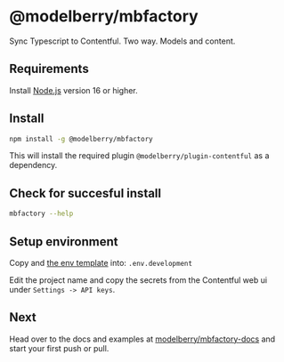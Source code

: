 # @modelberry/mbfactory

Sync Typescript to Contentful. Two way. Models and content.

## Requirements

Install [Node.js](https://nodejs.org) version 16 or higher.

## Install

```bash
npm install -g @modelberry/mbfactory
```

This will install the required plugin `@modelberry/plugin-contentful` as a dependency.

## Check for succesful install

```bash
mbfactory --help
```

## Setup environment

Copy and [the env template](https://github.com/modelberry/factory/blob/main/packages/mbfactory/template.env.development) into: `.env.development`

Edit the project name and copy the secrets from the Contentful web ui under `Settings -> API keys`.

## Next

Head over to the docs and examples at [modelberry/mbfactory-docs](https://github.com/modelberry/mbfactory-docs/blob/main/README.md) and start your first push or pull.
